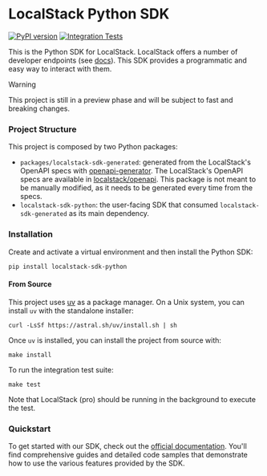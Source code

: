 # LocalStack Python SDK
[![PyPI version](https://img.shields.io/pypi/v/localstack-sdk-python)](https://pypi.org/project/localstack-sdk-python/)
[![Integration Tests](https://github.com/localstack/localstack-sdk-python/actions/workflows/test.yml/badge.svg)](https://github.com/localstack/localstack-sdk-python/actions/workflows/test.yml)

This is the Python SDK for LocalStack.
LocalStack offers a number of developer endpoints (see [docs](https://docs.localstack.cloud/references/internal-endpoints/)).
This SDK provides a programmatic and easy way to interact with them.

> [!WARNING]
> This project is still in a preview phase and will be subject to fast and breaking changes.

### Project Structure

This project is composed by two Python packages:

- `packages/localstack-sdk-generated`: generated from the LocalStack's OpenAPI specs with [openapi-generator](https://github.com/OpenAPITools/openapi-generator).
The LocalStack's OpenAPI specs are available in [localstack/openapi](https://github.com/localstack/openapi).
This package is not meant to be manually modified, as it needs to be generated every time from the specs.
- `localstack-sdk-python`: the user-facing SDK that consumed `localstack-sdk-generated` as its main dependency.

### Installation

Create and activate a virtual environment and then install the Python SDK:

```shell
pip install localstack-sdk-python
```

#### From Source

This project uses [uv](https://github.com/astral-sh/uv) as a package manager.
On a Unix system, you can install `uv` with the standalone installer:

```shell
curl -LsSf https://astral.sh/uv/install.sh | sh
```

Once `uv` is installed, you can install the project from source with:

```shell
make install
```

To run the integration test suite:

```shell
make test
```

Note that LocalStack (pro) should be running in the background to execute the test.

### Quickstart

To get started with our SDK, check out the [official documentation](https://docs.localstack.cloud/user-guide/tools/localstack-sdk/python/). 
You'll find comprehensive guides and detailed code samples that demonstrate how to use the various features provided
by the SDK.
